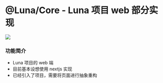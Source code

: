 # @Luna/Core - Luna 项目 web 部分实现

![](https://cdn.jsdelivr.net/gh/SteinsHead/ImageBed/img/2022/lunatheme.png)

### 功能简介

- Luna 项目的 web 端
- 目前基本设想使用 nextjs 实现
- 已经引入了项目，需要将页面进行抽象重构
